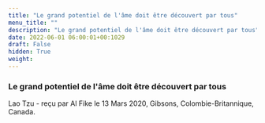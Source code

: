 ```yaml
---
title: "Le grand potentiel de l'âme doit être découvert par tous"
menu_title: ""
description: "Le grand potentiel de l'âme doit être découvert par tous"
date: 2022-06-01 06:00:01+00:1029
draft: False
hidden: True
weight:
---
```

### Le grand potentiel de l'âme doit être découvert par tous

Lao Tzu - reçu par Al Fike le 13 Mars 2020, Gibsons, Colombie-Britannique, Canada.



